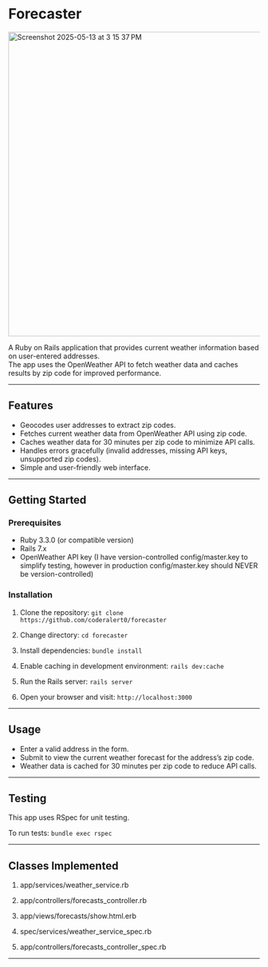 # Forecaster

<img width="609" alt="Screenshot 2025-05-13 at 3 15 37 PM" src="https://github.com/user-attachments/assets/0ebee3e2-a0ea-452f-ab28-f2f275dec365" />

A Ruby on Rails application that provides current weather information based on user-entered addresses.  
The app uses the OpenWeather API to fetch weather data and caches results by zip code for improved performance.

---

## Features

- Geocodes user addresses to extract zip codes.
- Fetches current weather data from OpenWeather API using zip code.
- Caches weather data for 30 minutes per zip code to minimize API calls.
- Handles errors gracefully (invalid addresses, missing API keys, unsupported zip codes).
- Simple and user-friendly web interface.

---

## Getting Started

### Prerequisites

- Ruby 3.3.0 (or compatible version)
- Rails 7.x
- OpenWeather API key (I have version-controlled config/master.key to simplify testing, however in production config/master.key should NEVER be version-controlled)

### Installation

1. Clone the repository: ```git clone https://github.com/coderalert0/forecaster```

2. Change directory: ```cd forecaster```

3. Install dependencies: ```bundle install```

4. Enable caching in development environment: ```rails dev:cache```
   
5. Run the Rails server: ```rails server```

6. Open your browser and visit: ```http://localhost:3000```


---

## Usage

- Enter a valid address in the form.
- Submit to view the current weather forecast for the address’s zip code.
- Weather data is cached for 30 minutes per zip code to reduce API calls.

---

## Testing

This app uses RSpec for unit testing.

To run tests: ```bundle exec rspec```

---

## Classes Implemented

1. app/services/weather_service.rb

2. app/controllers/forecasts_controller.rb

3. app/views/forecasts/show.html.erb

4. spec/services/weather_service_spec.rb

5. app/controllers/forecasts_controller_spec.rb

---
